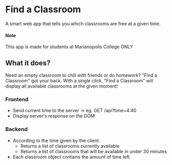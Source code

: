 # Find a Classroom
A smart web app that tells you which classrooms are free at a given time.

#### Note
This app is made for students at Marianopolis College ONLY

## What it does?
Need an empty classroom to chill with friends or do homework? "Find a Classroom" got your back. With a single click, "Find a Classroom" will display all available classrooms at the given moment!

### Frontend
* Send current time to the server -> eg. GET /api?time=4:40
* Display server's response on the DOM

### Backend
* According to the time given by the client:
  * Returns a list of classrooms currently available
  * Returns a list of classrooms that will be available in under 30 minutes
* Each classroom object contains the amount of time left.
